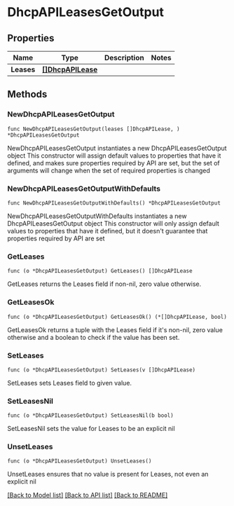 # DhcpAPILeasesGetOutput

## Properties

Name | Type | Description | Notes
------------ | ------------- | ------------- | -------------
**Leases** | [**[]DhcpAPILease**](DhcpAPILease.md) |  | 

## Methods

### NewDhcpAPILeasesGetOutput

`func NewDhcpAPILeasesGetOutput(leases []DhcpAPILease, ) *DhcpAPILeasesGetOutput`

NewDhcpAPILeasesGetOutput instantiates a new DhcpAPILeasesGetOutput object
This constructor will assign default values to properties that have it defined,
and makes sure properties required by API are set, but the set of arguments
will change when the set of required properties is changed

### NewDhcpAPILeasesGetOutputWithDefaults

`func NewDhcpAPILeasesGetOutputWithDefaults() *DhcpAPILeasesGetOutput`

NewDhcpAPILeasesGetOutputWithDefaults instantiates a new DhcpAPILeasesGetOutput object
This constructor will only assign default values to properties that have it defined,
but it doesn't guarantee that properties required by API are set

### GetLeases

`func (o *DhcpAPILeasesGetOutput) GetLeases() []DhcpAPILease`

GetLeases returns the Leases field if non-nil, zero value otherwise.

### GetLeasesOk

`func (o *DhcpAPILeasesGetOutput) GetLeasesOk() (*[]DhcpAPILease, bool)`

GetLeasesOk returns a tuple with the Leases field if it's non-nil, zero value otherwise
and a boolean to check if the value has been set.

### SetLeases

`func (o *DhcpAPILeasesGetOutput) SetLeases(v []DhcpAPILease)`

SetLeases sets Leases field to given value.


### SetLeasesNil

`func (o *DhcpAPILeasesGetOutput) SetLeasesNil(b bool)`

 SetLeasesNil sets the value for Leases to be an explicit nil

### UnsetLeases
`func (o *DhcpAPILeasesGetOutput) UnsetLeases()`

UnsetLeases ensures that no value is present for Leases, not even an explicit nil

[[Back to Model list]](../README.md#documentation-for-models) [[Back to API list]](../README.md#documentation-for-api-endpoints) [[Back to README]](../README.md)


